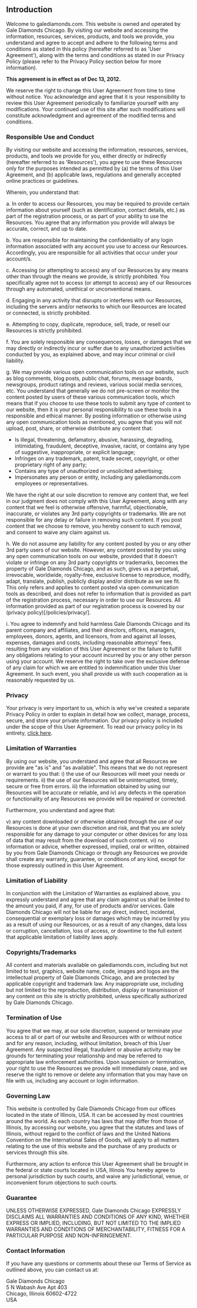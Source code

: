 ## Introduction

Welcome to galediamonds.com.  This website is owned and operated by Gale Diamonds Chicago.  By visiting our website and accessing the information, resources, services, products, and tools we provide, you understand and agree to accept and adhere to the following terms and conditions as stated in this policy (hereafter referred to as 'User Agreement'), along with the terms and conditions as stated in our Privacy Policy (please refer to the Privacy Policy section below for more information).

**This agreement is in effect as of Dec 13, 2012.**

We reserve the right to change this User Agreement from time to time without notice. You acknowledge and agree that it is your responsibility to review this User Agreement periodically to familiarize yourself with any modifications. Your continued use of this site after such modifications will constitute acknowledgment and agreement of the modified terms and conditions.

### Responsible Use and Conduct

By visiting our website and accessing the information, resources, services, products, and tools we provide for you, either directly or indirectly (hereafter referred to as 'Resources'), you agree to use these Resources only for the purposes intended as permitted by (a) the terms of this User Agreement, and (b) applicable laws, regulations and generally accepted online practices or guidelines.

Wherein, you understand that:

a. In order to access our Resources, you may be required to provide certain information about yourself (such as identification, contact details,  etc.) as part of the registration  process, or as part of your ability to use the Resources. You agree that any information you provide will always be accurate, correct, and up to date.

b. You are responsible for maintaining the confidentiality of any login information associated with any account you use to access our Resources.  Accordingly, you are responsible for all activities that occur under your account/s.

c. Accessing (or attempting to access) any of our Resources by any means other than through the means we provide, is strictly prohibited. You specifically agree not to access (or attempt to access) any of our Resources through any automated, unethical or unconventional means.

d. Engaging in any activity that disrupts or interferes with our Resources, including the servers and/or networks to which our Resources are located or connected, is strictly prohibited.

e. Attempting to copy, duplicate, reproduce, sell, trade, or resell our Resources is strictly prohibited.

f. You are solely responsible any consequences, losses, or damages that we may directly or indirectly incur or suffer due to any unauthorized activities conducted by you, as explained above, and may incur criminal or civil liability.

g. We may provide various open communication tools on our website, such as blog comments, blog posts, public chat, forums, message boards, newsgroups, product ratings and reviews, various social media services, etc.  You understand that generally we do not pre-screen or monitor the content posted by users of these various communication tools, which means that if you choose to use these tools to submit any type of content to our website, then it is your personal responsibility to use these tools in a responsible and ethical manner.  By posting information or otherwise using any open communication tools as mentioned, you agree that you will not upload, post, share, or otherwise distribute any content that:

  * Is illegal, threatening, defamatory, abusive, harassing, degrading, intimidating, fraudulent, deceptive, invasive, racist, or contains any type of suggestive, inappropriate, or explicit language;
  * Infringes on any trademark, patent, trade secret, copyright, or other proprietary right of any party;
  * Contains any type of unauthorized or unsolicited advertising;
  * Impersonates any person or entity, including any galediamonds.com employees or representatives.

We have the right at our sole discretion to remove any content that, we feel in our judgment does not comply with this User Agreement, along with any content that we feel is otherwise offensive, harmful, objectionable, inaccurate, or violates any 3rd party copyrights or trademarks. We are not responsible for any delay or failure in removing such content. If you post content that we choose to remove, you hereby consent to such removal, and consent to waive any claim against us.

h. We do not assume any liability for any content posted by you or any other 3rd party users of our website.  However, any content posted by you using any open communication tools on our website, provided that it doesn't violate or infringe on any 3rd party copyrights or trademarks, becomes the property of Gale Diamonds Chicago, and as such, gives us a perpetual, irrevocable, worldwide, royalty-free, exclusive license to reproduce, modify, adapt, translate, publish, publicly display and/or distribute as we see fit.  This only refers and applies to content posted via open communication tools as described, and does not refer to information that is provided as part of the registration  process, necessary in order to use our Resources. All information provided as part of our registration  process is covered by our (privacy policy)[/policies/privacy/].

i. You agree to indemnify and hold harmless Gale Diamonds Chicago and its parent company and affiliates, and their directors, officers, managers, employees, donors, agents, and licensors, from and against all losses, expenses, damages and costs, including reasonable attorneys' fees, resulting from any violation of this User Agreement or the failure to fulfill any obligations relating to your account incurred by you or any other person using your account. We reserve the right to take over the exclusive defense of any claim for which we are entitled to indemnification under this User Agreement. In such event, you shall provide us with such cooperation as is reasonably requested by us.

### Privacy

Your privacy is very important to us, which is why we've created a separate Privacy Policy in order to explain in detail how we collect, manage, process, secure, and store your private information.  Our privacy policy is included under the scope of this User Agreement.  To read our privacy policy in its entirety, [click here](/policies/privacy/).

### Limitation of Warranties

By using our website, you understand and agree that all Resources we provide are "as is" and "as available".  This means that we do not represent or warrant to you that:
i) the use of our Resources will meet your needs or requirements.
ii) the use of our Resources will be uninterrupted, timely, secure or free from errors.
iii) the information obtained by using our Resources will be accurate or reliable, and
iv) any defects in the operation or functionality of any Resources we provide will be repaired or corrected.

Furthermore, you understand and agree that:

v) any content downloaded or otherwise obtained through the use of our Resources is done at your own discretion and risk, and that you are solely responsible for any damage to your computer or other devices for any loss of data that may result from the download of such content.
vi) no information or advice, whether expressed, implied, oral or written, obtained by you from Gale Diamonds Chicago or through any Resources we provide shall create any warranty, guarantee, or conditions of any kind, except for those expressly outlined in this User Agreement.

### Limitation of Liability

In conjunction with the Limitation of Warranties as explained above, you expressly understand and agree that any claim against us shall be limited to the amount you paid, if any, for use of products and/or services.  Gale Diamonds Chicago will not be liable for any direct, indirect, incidental, consequential or exemplary loss or damages which may be incurred by you as a result of using our Resources, or as a result of any changes, data loss or corruption, cancellation, loss of access, or downtime to the full extent that applicable limitation of liability laws apply.

### Copyrights/Trademarks

All content and materials available on galediamonds.com, including but not limited to text, graphics, website name, code, images and logos are the intellectual property of Gale Diamonds Chicago, and are protected by applicable copyright and trademark law.  Any inappropriate use, including but not limited to the reproduction, distribution, display or transmission of any content on this site is strictly prohibited, unless specifically authorized by Gale Diamonds Chicago.

### Termination of Use

You agree that we may, at our sole discretion, suspend or terminate your access to all or part of our website and Resources with or without notice and for any reason, including, without limitation, breach of this User Agreement. Any suspected illegal, fraudulent or abusive activity may be grounds for terminating your relationship and may be referred to appropriate law enforcement authorities.  Upon suspension or termination, your right to use the Resources we provide will immediately cease, and we reserve the right to remove or delete any information that you may have on file with us, including any account or login information.

### Governing Law

This website is controlled by Gale Diamonds Chicago from our offices located in the state of Illinois, USA.  It can be accessed by most countries around the world.  As each country has laws that may differ from those of Illinois, by accessing our website, you agree that the statutes and laws of Illinois, without regard to the conflict of laws and the United Nations Convention on the International Sales of Goods, will apply to all matters relating to the use of this website and the purchase of any products or services through this site.

Furthermore, any action to enforce this User Agreement shall be brought in the federal or state courts located in USA, Illinois You hereby agree to personal jurisdiction by such courts, and waive any jurisdictional, venue, or inconvenient forum objections to such courts.

### Guarantee

UNLESS OTHERWISE EXPRESSED, Gale Diamonds Chicago EXPRESSLY DISCLAIMS ALL WARRANTIES AND CONDITIONS OF ANY KIND, WHETHER EXPRESS OR IMPLIED, INCLUDING, BUT NOT LIMITED TO THE IMPLIED WARRANTIES AND CONDITIONS OF MERCHANTABILITY, FITNESS FOR A PARTICULAR PURPOSE AND NON-INFRINGEMENT.

### Contact Information

If you have any questions or comments about these our Terms of Service as outlined above, you can contact us at:

Gale Diamonds Chicago<br />
5 N Wabash Ave Apt 403<br />
Chicago, Illinois 60602-4722<br />
USA<br />
